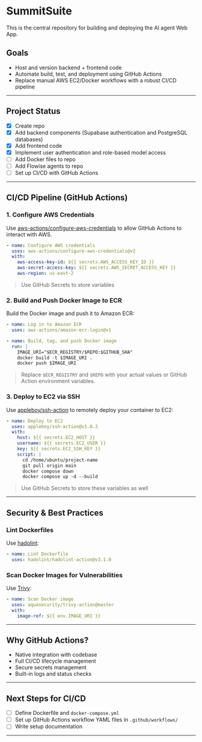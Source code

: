 # SummitSuite

This is the central repository for building and deploying the AI agent Web App.

## Goals

- Host and version backend + frontend code
- Automate build, test, and deployment using GitHub Actions
- Replace manual AWS EC2/Docker workflows with a robust CI/CD pipeline

---

## Project Status

- [X] Create repo
- [X] Add backend components (Supabase authentication and PostgreSQL databases)
- [X] Add frontend code 
- [X] Implement user authentication and role-based model access
- [ ] Add Docker files to repo
- [ ] Add Flowise agents to repo
- [ ] Set up CI/CD with GitHub Actions

---

## CI/CD Pipeline (GitHub Actions)

### 1. Configure AWS Credentials

Use [aws-actions/configure-aws-credentials](https://github.com/aws-actions/configure-aws-credentials) to allow GitHub Actions to interact with AWS.

````yaml
- name: Configure AWS credentials
  uses: aws-actions/configure-aws-credentials@v2
  with:
    aws-access-key-id: ${{ secrets.AWS_ACCESS_KEY_ID }}
    aws-secret-access-key: ${{ secrets.AWS_SECRET_ACCESS_KEY }}
    aws-region: us-east-2
````
> Use GitHub Secrets to store variables 


### 2. Build and Push Docker Image to ECR

Build the Docker image and push it to Amazon ECR:

````yaml
- name: Log in to Amazon ECR
  uses: aws-actions/amazon-ecr-login@v1

- name: Build, tag, and push Docker image
  run: |
    IMAGE_URI="$ECR_REGISTRY/$REPO:$GITHUB_SHA"
    docker build -t $IMAGE_URI .
    docker push $IMAGE_URI
````

> Replace `$ECR_REGISTRY` and `$REPO` with your actual values or GitHub Action environment variables.

### 3. Deploy to EC2 via SSH

Use [appleboy/ssh-action](https://github.com/appleboy/ssh-action) to remotely deploy your container to EC2:

````yaml
- name: Deploy to EC2
  uses: appleboy/ssh-action@v1.0.3
  with:
    host: ${{ secrets.EC2_HOST }}
    username: ${{ secrets.EC2_USER }}
    key: ${{ secrets.EC2_SSH_KEY }}
    script: |
      cd /home/ubuntu/project-name
      git pull origin main
      docker compose down
      docker compose up -d --build
````
> Use GitHub Secrets to store these variables as well 

---

## Security & Best Practices

### Lint Dockerfiles

Use [hadolint](https://github.com/hadolint/hadolint-action):

````yaml
- name: Lint Dockerfile
  uses: hadolint/hadolint-action@v3.1.0
````

### Scan Docker Images for Vulnerabilities

Use [Trivy](https://github.com/aquasecurity/trivy-action):

````yaml
- name: Scan Docker image
  uses: aquasecurity/trivy-action@master
  with:
    image-ref: ${{ env.IMAGE_URI }}
````

---

## Why GitHub Actions?

-  Native integration with codebase
-  Full CI/CD lifecycle management
-  Secure secrets management
-  Built-in logs and status checks

---

## Next Steps for CI/CD

- [ ] Define Dockerfile and `docker-compose.yml`
- [ ] Set up GitHub Actions workflow YAML files in `.github/workflows/`
- [ ] Write setup documentation 

---
  
